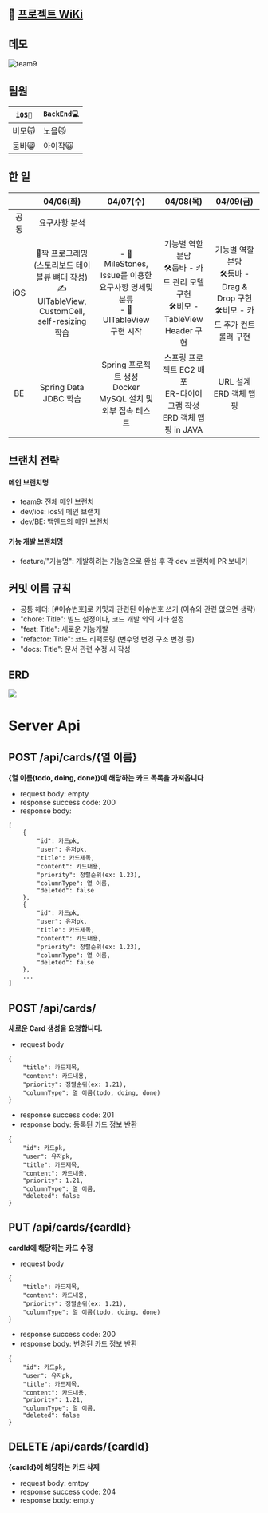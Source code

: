 ## 📣 [프로젝트 WiKi](https://github.com/isaac56/todo-list/wiki)

## 데모

![team9](https://user-images.githubusercontent.com/73760074/114141470-93baf700-994c-11eb-9345-94a7ca658980.gif)


## 팀원
|`iOS📱`|`BackEnd💻`|
|---|---|
|비모😽|노을😼|
|둠바😸|아이작😺|



## 한 일

|      |                          04/06(화)                           |                          04/07(수)                           |                          04/08(목)                           |                          04/09(금)                           |
| :--: | :----------------------------------------------------------: | :----------------------------------------------------------: | :----------------------------------------------------------: | :----------------------------------------------------------: |
| 공통 |                        요구사항 분석                         |                                                              |                                                              |                                                              |
| iOS  | 🤝짝 프로그래밍(스토리보드 테이블뷰 뼈대 작성)<br />✍️UITableView, CustomCell, self-resizing 학습 | - 🧐MileStones, Issue를 이용한 요구사항 명세및 분류<br />- 🐶UITableView 구현 시작 | 기능별 역할 분담<br />🛠둠바 - 카드 관리 모델 구현<br />🛠비모 - TableView Header 구현 | 기능별 역할 분담<br />🛠둠바 - Drag & Drop 구현<br />🛠비모 - 카드 추가 컨트롤러 구현 |
|  BE  |                    Spring Data JDBC 학습                     | Spring 프로젝트 생성<br />Docker MySQL 설치 및 외부 접속 테스트 | 스프링 프로젝트 EC2 배포<br />ER-다이어그램 작성<br />ERD 객체 맵핑 in JAVA |                 URL 설계<br />ERD 객체 맵핑                  |



## 브랜치 전략

#### 메인 브랜치명

- team9: 전체 메인 브랜치
- dev/ios: ios의 메인 브랜치
- dev/BE: 백엔드의 메인 브랜치

#### 기능 개발 브랜치명

- feature/"기능명": 개발하려는 기능명으로 완성 후 각 dev 브랜치에 PR 보내기

## 커밋 이름 규칙
- 공통 헤더: [#이슈번호]로 커밋과 관련된 이슈번호 쓰기 (이슈와 관련 없으면 생략)
- "chore: Title": 빌드 설정이나, 코드 개발 외의 기타 설정
- "feat: Title": 새로운 기능개발
- "refactor: Title": 코드 리팩토링 (변수명 변경 구조 변경 등)
- "docs: Title": 문서 관련 수정 시 작성

## ERD

![](https://github.com/isaac56/todo-list/blob/dev/BE/Doc/ERD.png?raw=true)

# Server Api

## POST /api/cards/{열 이름}

**{열 이름(todo, doing, done)}에 해당하는 카드 목록을 가져옵니다**

- request body: empty
- response success code: 200
- response body:

```
[
    {
        "id": 카드pk,
        "user": 유저pk,
        "title": 카드제목,
        "content": 카드내용,
        "priority": 정렬순위(ex: 1.23),
        "columnType": 열 이름,
        "deleted": false
    },
    {
        "id": 카드pk,
        "user": 유저pk,
        "title": 카드제목,
        "content": 카드내용,
        "priority": 정렬순위(ex: 1.23),
        "columnType": 열 이름,
        "deleted": false
    },
    ...
]
```

## POST /api/cards/

**새로운 Card 생성을 요청합니다.**

- request body

```
{
    "title": 카드제목,
    "content": 카드내용,
    "priority": 정렬순위(ex: 1.21),
    "columnType": 열 이름(todo, doing, done)
}
```

- response success code: 201
- response body: 등록된 카드 정보 반환

```
{
    "id": 카드pk,
    "user": 유저pk,
    "title": 카드제목,
    "content": 카드내용,
    "priority": 1.21,
    "columnType": 열 이름,
    "deleted": false
}
```

## PUT /api/cards/{cardId}

**cardId에 해당하는 카드 수정**

- request body

```
{
    "title": 카드제목,
    "content": 카드내용,
    "priority": 정렬순위(ex: 1.21),
    "columnType": 열 이름(todo, doing, done)
}
```

- response success code: 200
- response body: 변경된 카드 정보 반환

```
{
    "id": 카드pk,
    "user": 유저pk,
    "title": 카드제목,
    "content": 카드내용,
    "priority": 1.21,
    "columnType": 열 이름,
    "deleted": false
}
```

## DELETE /api/cards/{cardId}

**{cardId}에 해당하는 카드 삭제**

- request body: emtpy
- response success code: 204
- response body: empty
